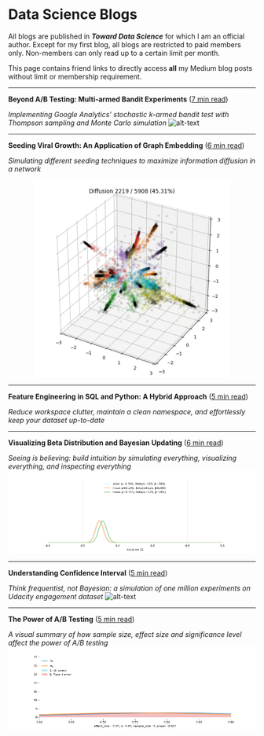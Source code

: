 # Data Science Blogs
All blogs are published in *__Toward Data Science__* for which I am an official author. Except for my first blog, all blogs are restricted to paid members only. Non-members can only read up to a certain limit per month.

This page contains friend links to directly access __all__ my Medium blog posts without limit or membership requirement. 

___ 
__Beyond A/B Testing: Multi-armed Bandit Experiments__ ([7 min read](https://towardsdatascience.com/beyond-a-b-testing-multi-armed-bandit-experiments-1493f709f804?source=friends_link&sk=b30f5cfa1ff225099cb512dd6653cf3d))

*Implementing Google Analytics’ stochastic k-armed bandit test with Thompson sampling and Monte Carlo simulation*
![alt-text](03_bandit/sim.gif)

___
__Seeding Viral Growth: An Application of Graph Embedding__ ([6 min read](https://towardsdatascience.com/https-towardsdatascience-com-the-elements-of-viral-growth-7f364aec64eb?source=friends_link&sk=eb19423d3e8df3d1cd70a30dade9cff0))

*Simulating different seeding techniques to maximize information diffusion in a network*

<p align="center">
    <img src="06_seeding/politician.gif" alt="Image" width="400" height="400" />
</p>

___
__Feature Engineering in SQL and Python: A Hybrid Approach__ ([5 min read](https://towardsdatascience.com/feature-engineering-in-sql-and-python-a-hybrid-approach-b52347cd2de4?source=friends_link&sk=20472db1eddc9ab2bff51be25b910bea))

*Reduce workspace clutter, maintain a clean namespace, and effortlessly keep your dataset up-to-date*

___
__Visualizing Beta Distribution and Bayesian Updating__ ([6 min read](https://towardsdatascience.com/visualizing-beta-distribution-7391c18031f1?source=friends_link&sk=97d1259bbf57fe2aa2cf1e05be4e55ba))

*Seeing is believing: build intuition by simulating everything, visualizing everything, and inspecting everything*
![alt-text](02_beta/updating.gif)
___
__Understanding Confidence Interval__ ([5 min read](https://towardsdatascience.com/understanding-confidence-interval-d7b5aa68e3b?source=friends_link&sk=894ac634898f489262e79e3bf66016fe))

*Think frequentist, not Bayesian: a simulation of one million experiments on Udacity engagement dataset*
![alt-text](01_confidence_interval/ci.gif)

___
__The Power of A/B Testing__ ([5 min read](https://towardsdatascience.com/the-power-of-a-b-testing-3387c04a14e3?source=friends_link&sk=eb9621b10f5af99d95584ac1d0fb7a71))

*A visual summary of how sample size, effect size and significance level affect the power of A/B testing*
![alt-text](04_ab_test/size.gif)
